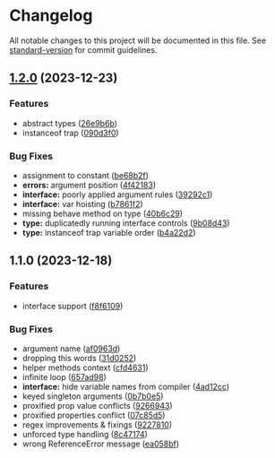 # Changelog

All notable changes to this project will be documented in this file. See [standard-version](https://github.com/conventional-changelog/standard-version) for commit guidelines.

## [1.2.0](https://github.com/ismailceylan/type.js/compare/v1.1.0...v1.2.0) (2023-12-23)


### Features

* abstract types ([26e9b6b](https://github.com/ismailceylan/type.js/commit/26e9b6b212977cabc955fb31a34b7436140bb277))
* instanceof trap ([090d3f0](https://github.com/ismailceylan/type.js/commit/090d3f0971ffee171706ac6e1f10ee38a1050e32))


### Bug Fixes

* assignment to constant ([be68b2f](https://github.com/ismailceylan/type.js/commit/be68b2fd40388a9d89211706361ae119bdb88633))
* **errors:** argument position ([4f42183](https://github.com/ismailceylan/type.js/commit/4f421837b9a47996d89010978ce0dff3ab60f457))
* **interface:** poorly applied argument rules ([39292c1](https://github.com/ismailceylan/type.js/commit/39292c1076b4ffa2dae65805caab01fd6bb15821))
* **interface:** var hoisting ([b7861f2](https://github.com/ismailceylan/type.js/commit/b7861f2aa74f5e8f134383aeb88a6ffbe80462cf))
* missing behave method on type ([40b6c29](https://github.com/ismailceylan/type.js/commit/40b6c2979840ea256981df09c9c0e6090cc00dbc))
* **type:** duplicatedly running interface controls ([9b08d43](https://github.com/ismailceylan/type.js/commit/9b08d43e67ca2f1a8ff32ebf218feba5f277d293))
* **type:** instanceof trap variable order ([b4a22d2](https://github.com/ismailceylan/type.js/commit/b4a22d2aa2cad24a3921567d0c0a0ec1ac904b91))

## 1.1.0 (2023-12-18)


### Features

* interface support ([f8f6109](https://github.com/ismailceylan/type.js/commit/f8f61098032a460e5f88e6d9f3650f1033839372))


### Bug Fixes

* argument name ([af0963d](https://github.com/ismailceylan/type.js/commit/af0963dd2b6634c374a4d0dcd823e45ff2485239))
* dropping this words ([31d0252](https://github.com/ismailceylan/type.js/commit/31d02529bf0f1737777c993b5513abbfa4a83e02))
* helper methods context ([cfd4631](https://github.com/ismailceylan/type.js/commit/cfd46318c87d8098ae187cf99b7ce46320736460))
* infinite loop ([657ad98](https://github.com/ismailceylan/type.js/commit/657ad98297a7de21e570bca93a859028ce3bbbc9))
* **interface:** hide variable names from compiler ([4ad12cc](https://github.com/ismailceylan/type.js/commit/4ad12ccf3c8d971a0f9f06790bba4bb63ddfc6da))
* keyed singleton arguments ([0b7b0e5](https://github.com/ismailceylan/type.js/commit/0b7b0e51a10c8bc0fcf416f11aa6812f37f4a24b))
* proxified prop value conflicts ([9266943](https://github.com/ismailceylan/type.js/commit/926694314df71f7870abc5256fd152143398b4f5))
* proxified properties conflict ([07c85d5](https://github.com/ismailceylan/type.js/commit/07c85d51f005ce5a3148283f4ca8fe509a3fcf1a))
* regex improvements & fixings ([9227810](https://github.com/ismailceylan/type.js/commit/922781005747f24a46b74da2c4152c7fea30f581))
* unforced type handling ([8c47174](https://github.com/ismailceylan/type.js/commit/8c47174bde62fc41227ccfa8c96b7f0bd5f19e8a))
* wrong ReferenceError message ([ea058bf](https://github.com/ismailceylan/type.js/commit/ea058bf525e8bc6b3368e4d2af6ebcd6fd64c0b1))
